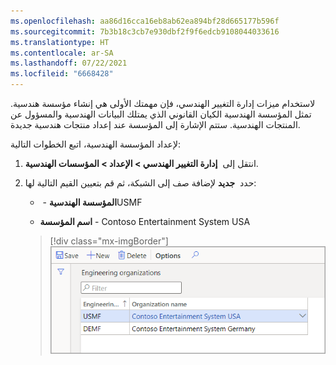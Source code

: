 ```yaml
---
ms.openlocfilehash: aa86d16cca16eb8ab62ea894bf28d665177b596f
ms.sourcegitcommit: 7b3b18c3cb7e930dbf2f9f6edcb9108044033616
ms.translationtype: HT
ms.contentlocale: ar-SA
ms.lasthandoff: 07/22/2021
ms.locfileid: "6668428"
---
```

لاستخدام ميزات إدارة التغيير الهندسي، فإن مهمتك الأولى هي إنشاء مؤسسة هندسية. تمثل المؤسسة الهندسية الكيان القانوني الذي يمتلك البيانات الهندسية والمسؤول عن المنتجات الهندسية. ستتم الإشارة إلى المؤسسة عند إعداد منتجات هندسية جديدة.

لإعداد المؤسسة الهندسية، اتبع الخطوات التالية:

1. انتقل إلى  **إدارة التغيير الهندسي > الإعداد > المؤسسات الهندسية**.

1. حدد  **جديد** لإضافة صف إلى الشبكة، ثم قم بتعيين القيم التالية لها:

    - **المؤسسة الهندسية** - ‏USMF

    - **اسم المؤسسة** - Contoso Entertainment System USA

    > [!div class="mx-imgBorder"]
    > [![لقطة شاشة لصفحة إعداد المؤسسة الهندسية. عند تحديد الزر "جديد"، أدخل الكيان القانوني الهندسي واسم المؤسسة.](../media/engineering-organizations.png)](../media/engineering-organizations.png#lightbox)
